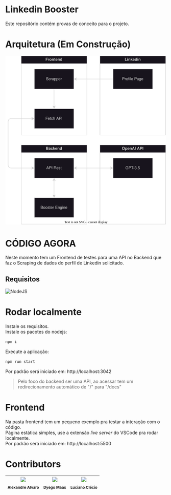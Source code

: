 # Linkedin Booster
Este repositório contém provas de conceito para o projeto.  

# Arquitetura (Em Construção)
![Arquitetura](./readme/architecture.drawio.svg)

# CÓDIGO AGORA
Neste momento tem um Frontend de testes para uma API no Backend que faz o Scraping de dados do perfil de Linkedin solicitado.  

## Requisitos
![NodeJS](https://img.shields.io/badge/node.js-lts/hydrogen-6DA55F?style=for-the-badge&logo=node.js&logoColor=white)

# Rodar localmente
Instale os requisitos.  
Instale os pacotes do nodejs:  
```bash
npm i
```
Execute a aplicação:  
```bash
npm run start
```
Por padrão será iniciado em: http://localhost:3042  

> Pelo foco do backend ser uma API, ao acessar tem um redirecionamento automático de "/" para "/docs"


# Frontend
Na pasta frontend tem um pequeno exemplo pra testar a interação com o código.  
Página estática simples, use a extensão *live server* do VSCode pra rodar localmente.  
Por padrão será iniciado em: http://localhost:5500  

# Contributors
| [<img width="100px" src="https://avatars3.githubusercontent.com/u/41878170?s=115&v=4"><br><sub>Alexandre Alvaro</sub>](https://github.com/alexandremendoncaalvaro) | [<img  width="100px" src="https://avatars.githubusercontent.com/u/4459963?s=400&v=4"><br><sub>Dyego Maas</sub>](https://github.com/DyegoMaas) | [<img  width="100px" src="https://avatars.githubusercontent.com/u/7916851?s=400&v=4"><br><sub>Luciano Clécio</sub>](https://github.com/emnesty) |
| :---: | :---: | :---: |